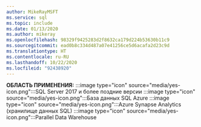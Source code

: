 ```yaml
---
author: MikeRayMSFT
ms.service: sql
ms.topic: include
ms.date: 01/13/2020
ms.author: mikeray
ms.openlocfilehash: 98329f9425283d2f8632ca179d224b53630b11c9
ms.sourcegitcommit: ead0b8c334d487a07e41256ce5d6acafa2d23c9d
ms.translationtype: HT
ms.contentlocale: ru-RU
ms.lasthandoff: 10/22/2020
ms.locfileid: "92438920"
---
```

<Token>**ОБЛАСТЬ ПРИМЕНЕНИЯ:** :::image type="icon" source="media/yes-icon.png":::SQL Server 2017 и более поздние версии :::image type="icon" source="media/yes-icon.png":::База данных SQL Azure :::image type="icon" source="media/yes-icon.png":::Azure Synapse Analytics (хранилище данных SQL) :::image type="icon" source="media/yes-icon.png":::Parallel Data Warehouse </Token>
